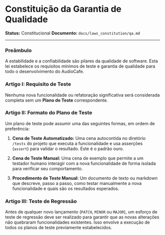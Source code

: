 # Constituição da Garantia de Qualidade

**Status:** Constitucional
**Documento:** `docs/laws_constitution/qa.md`

---

### **Preâmbulo**

A estabilidade e a confiabilidade são pilares da qualidade de software. Esta lei estabelece os requisitos mínimos de teste e garantia de qualidade para todo o desenvolvimento do AudioCafe.

### **Artigo I: Requisito de Teste**

Nenhuma nova funcionalidade ou refatoração significativa será considerada completa sem um **Plano de Teste** correspondente.

### **Artigo II: Formato do Plano de Teste**

Um plano de teste pode assumir uma das seguintes formas, em ordem de preferência:

1.  **Cena de Teste Automatizado:** Uma cena autocontida no diretório `/tests` do projeto que executa a funcionalidade e usa asserções (`assert`) para validar o resultado. Este é o padrão ouro.

2.  **Cena de Teste Manual:** Uma cena de exemplo que permite a um testador humano interagir com a nova funcionalidade de forma isolada para verificar seu comportamento.

3.  **Procedimento de Teste Manual:** Um documento de texto ou markdown que descreve, passo a passo, como testar manualmente a nova funcionalidade e quais são os resultados esperados.

### **Artigo III: Teste de Regressão**

Antes de qualquer novo lançamento (`PATCH`, `MINOR` ou `MAJOR`), um esforço de teste de regressão deve ser realizado para garantir que as novas alterações não quebraram funcionalidades existentes. Isso envolve a execução de todos os planos de teste previamente estabelecidos.
